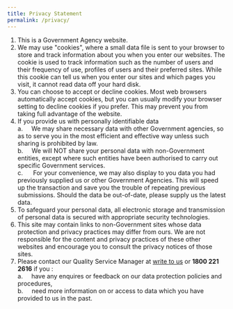 ```yaml
---
title: Privacy Statement
permalink: /privacy/
---
```

1.  This is a Government Agency website.
2.  We may use "cookies", where a small data file is sent to your browser to store and track information about you when you enter our websites. The cookie is used to track information such as the number of users and their frequency of use, profiles of users and their preferred sites. While this cookie can tell us when you enter our sites and which pages you visit, it cannot read data off your hard disk.
3.  You can choose to accept or decline cookies. Most web browsers automatically accept cookies, but you can usually modify your browser setting to decline cookies if you prefer. This may prevent you from taking full advantage of the website.
4.  If you provide us with personally identifiable data  
    a.     We may share necessary data with other Government agencies, so as to serve you in the most efficient and effective way unless such sharing is prohibited by law.  
    b.     We will NOT share your personal data with non-Government entities, except where such entities have been authorised to carry out specific Government services.  
    c.      For your convenience, we may also display to you data you had previously supplied us or other Government Agencies. This will speed up the transaction and save you the trouble of repeating previous submissions. Should the data be out-of-date, please supply us the latest data.
5.  To safeguard your personal data, all electronic storage and transmission of personal data is secured with appropriate security technologies.
6.  This site may contain links to non-Government sites whose data protection and privacy practices may differ from ours. We are not responsible for the content and privacy practices of these other websites and encourage you to consult the privacy notices of those sites.
7.  Please contact our Quality Service Manager at [write to us](https://www.ura.gov.sg/feedbackWeb/contactus_feedback.jsp?topic=qsm) or **1800 221 2616** if you :  
    a.     have any enquires or feedback on our data protection policies and procedures,  
    b.     need more information on or access to data which you have provided to us in the past.